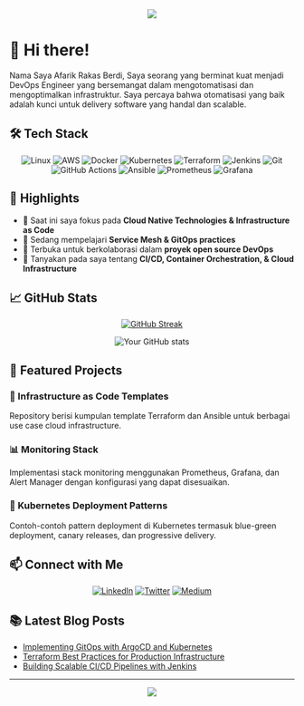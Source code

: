 <div align="center">
  <img src="https://capsule-render.vercel.app/api?type=waving&color=gradient&height=200&section=header&text=DevOps%20Engineer&fontSize=90&animation=fadeIn" />
</div>

# 👋 Hi there! 

Nama Saya Afarik Rakas Berdi, Saya seorang yang berminat kuat menjadi DevOps Engineer yang bersemangat dalam mengotomatisasi dan mengoptimalkan infrastruktur. Saya percaya bahwa otomatisasi yang baik adalah kunci untuk delivery software yang handal dan scalable.

## 🛠️ Tech Stack

<div align="center">

![Linux](https://img.shields.io/badge/Linux-FCC624?style=for-the-badge&logo=linux&logoColor=black)
![AWS](https://img.shields.io/badge/AWS-%23FF9900.svg?style=for-the-badge&logo=amazon-aws&logoColor=white)
![Docker](https://img.shields.io/badge/docker-%230db7ed.svg?style=for-the-badge&logo=docker&logoColor=white)
![Kubernetes](https://img.shields.io/badge/kubernetes-%23326ce5.svg?style=for-the-badge&logo=kubernetes&logoColor=white)
![Terraform](https://img.shields.io/badge/terraform-%235835CC.svg?style=for-the-badge&logo=terraform&logoColor=white)
![Jenkins](https://img.shields.io/badge/jenkins-%232C5263.svg?style=for-the-badge&logo=jenkins&logoColor=white)
![Git](https://img.shields.io/badge/git-%23F05033.svg?style=for-the-badge&logo=git&logoColor=white)
![GitHub Actions](https://img.shields.io/badge/github%20actions-%232671E5.svg?style=for-the-badge&logo=githubactions&logoColor=white)
![Ansible](https://img.shields.io/badge/ansible-%231A1918.svg?style=for-the-badge&logo=ansible&logoColor=white)
![Prometheus](https://img.shields.io/badge/Prometheus-E6522C?style=for-the-badge&logo=Prometheus&logoColor=white)
![Grafana](https://img.shields.io/badge/grafana-%23F46800.svg?style=for-the-badge&logo=grafana&logoColor=white)

</div>

## 🚀 Highlights

- 🔭 Saat ini saya fokus pada **Cloud Native Technologies & Infrastructure as Code**
- 🌱 Sedang mempelajari **Service Mesh & GitOps practices**
- 👯 Terbuka untuk berkolaborasi dalam **proyek open source DevOps**
- 💬 Tanyakan pada saya tentang **CI/CD, Container Orchestration, & Cloud Infrastructure**

## 📈 GitHub Stats

<div align="center">

  
[![GitHub Streak](https://streak-stats.demolab.com?user=Afarkaztar&theme=dark&mode=weekly)](https://git.io/streak-stats)



![Your GitHub stats](https://github-readme-stats.vercel.app/api?username=Afarkaztar&show_icons=true&theme=radical)

</div>

## 🌟 Featured Projects

### 🔧 Infrastructure as Code Templates
Repository berisi kumpulan template Terraform dan Ansible untuk berbagai use case cloud infrastructure.

### 📊 Monitoring Stack
Implementasi stack monitoring menggunakan Prometheus, Grafana, dan Alert Manager dengan konfigurasi yang dapat disesuaikan.

### 🚢 Kubernetes Deployment Patterns
Contoh-contoh pattern deployment di Kubernetes termasuk blue-green deployment, canary releases, dan progressive delivery.

## 📫 Connect with Me

<div align="center">

[![LinkedIn](https://img.shields.io/badge/linkedin-%230077B5.svg?style=for-the-badge&logo=linkedin&logoColor=white)](https://linkedin.com/in/yourusername)
[![Twitter](https://img.shields.io/badge/Twitter-%231DA1F2.svg?style=for-the-badge&logo=Twitter&logoColor=white)](https://twitter.com/yourusername)
[![Medium](https://img.shields.io/badge/Medium-12100E?style=for-the-badge&logo=medium&logoColor=white)](https://medium.com/@yourusername)

</div>

## 📚 Latest Blog Posts
<!-- BLOG-POST-LIST:START -->
- [Implementing GitOps with ArgoCD and Kubernetes]()
- [Terraform Best Practices for Production Infrastructure]()
- [Building Scalable CI/CD Pipelines with Jenkins]()
<!-- BLOG-POST-LIST:END -->

---
<div align="center">
  <img src="https://capsule-render.vercel.app/api?type=waving&color=gradient&height=100&section=footer" />
</div>
